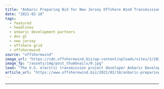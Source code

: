 ```yaml
---
title: "Anbaric Preparing Bid for New Jersey Offshore Wind Transmission System"
date: "2021-02-18"
tags: 
  - featured
  - headlines
  - anbaric development partners
  - dnv gl
  - new jersey
  - offshore grid
  - offshorewind
source: "offshorewind"
image_url: "https://cdn.offshorewind.biz/wp-content/uploads/sites/2/2021/02/18101003/TenneT_illustration.jpg"
image_fp: "/assets/img/post_thumbnails/0.jpg"
lead: "The U.S. electric transmission project developer Anbaric Development Partners will participate in an upcoming"
article_url: "https://www.offshorewind.biz/2021/02/18/anbaric-preparing-bid-for-new-jersey-offshore-wind-transmission-system/"
---
```


---
